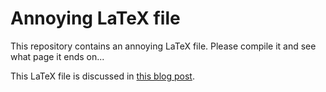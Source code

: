 Annoying LaTeX file
===================

This repository contains an annoying LaTeX file. Please compile it and see what page it ends on...

This LaTeX file is discussed in [this blog post](http://mscroggs.co.uk/blog/68).
